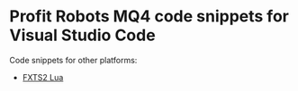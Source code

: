 # Profit Robots MQ4 code snippets for Visual Studio Code

Code snippets for other platforms:

* [FXTS2 Lua](https://github.com/sibvic/vsc-indicore)